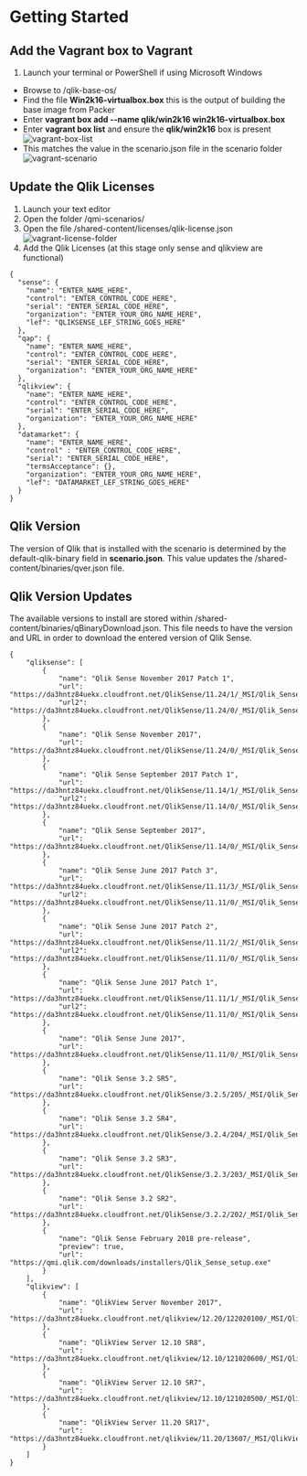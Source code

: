 # Getting Started

## Add the Vagrant box to Vagrant
1. Launch your terminal or PowerShell if using Microsoft Windows
* Browse to /qlik-base-os/
* Find the file __Win2k16-virtualbox.box__ this is the output of building the base image from Packer
* Enter __vagrant box add --name qlik/win2k16 win2k16-virtualbox.box__
* Enter __vagrant box list__ and ensure the __qlik/win2k16__ box is present
![vagrant-box-list](../img/vagrant-box-list.png)
* This matches the value in the scenario.json file in the scenario folder
![vagrant-scenario](../img/scenarios-json.png)

## Update the Qlik Licenses
1. Launch your text editor
2. Open the folder /qmi-scenarios/
3. Open the file /shared-content/licenses/qlik-license.json
![vagrant-license-folder](../img/vagrant-license-folder.png)
4. Add the Qlik Licenses (at this stage only sense and qlikview are functional)

```
{
  "sense": {
    "name": "ENTER_NAME_HERE",
    "control": "ENTER_CONTROL_CODE_HERE",
    "serial": "ENTER_SERIAL_CODE_HERE",
    "organization": "ENTER_YOUR_ORG_NAME_HERE",
    "lef": "QLIKSENSE_LEF_STRING_GOES_HERE"
  },
  "qap": {
    "name": "ENTER_NAME_HERE",
    "control": "ENTER_CONTROL_CODE_HERE",
    "serial": "ENTER_SERIAL_CODE_HERE",
    "organization": "ENTER_YOUR_ORG_NAME_HERE"
  },
  "qlikview": {
    "name": "ENTER_NAME_HERE",
    "control": "ENTER_CONTROL_CODE_HERE",
    "serial": "ENTER_SERIAL_CODE_HERE",
    "organization": "ENTER_YOUR_ORG_NAME_HERE"
  },
  "datamarket": {
    "name": "ENTER_NAME_HERE",
    "control" : "ENTER_CONTROL_CODE_HERE",
    "serial": "ENTER_SERIAL_CODE_HERE",
    "termsAcceptance": {},
    "organization": "ENTER_YOUR_ORG_NAME_HERE",
    "lef": "DATAMARKET_LEF_STRING_GOES_HERE"
  }
}
```
## Qlik Version
The version of Qlik that is installed with the scenario is determined by the default-qlik-binary field in __scenario.json__.  This value updates the /shared-content/binaries/qver.json file.

## Qlik Version Updates
The available versions to install are stored within /shared-content/binaries/qBinaryDownload.json.  This file needs to have the version and URL in order to download the entered version of Qlik Sense.

```
{
    "qliksense": [
        {
            "name": "Qlik Sense November 2017 Patch 1",
            "url": "https://da3hntz84uekx.cloudfront.net/QlikSense/11.24/1/_MSI/Qlik_Sense_update.exe",
            "url2": "https://da3hntz84uekx.cloudfront.net/QlikSense/11.24/0/_MSI/Qlik_Sense_setup.exe"
        },
        {
            "name": "Qlik Sense November 2017",
            "url": "https://da3hntz84uekx.cloudfront.net/QlikSense/11.24/0/_MSI/Qlik_Sense_setup.exe"
        },
        {
            "name": "Qlik Sense September 2017 Patch 1",
            "url": "https://da3hntz84uekx.cloudfront.net/QlikSense/11.14/1/_MSI/Qlik_Sense_update.exe",
            "url2": "https://da3hntz84uekx.cloudfront.net/QlikSense/11.14/0/_MSI/Qlik_Sense_setup.exe"
        },
        {
            "name": "Qlik Sense September 2017",
            "url": "https://da3hntz84uekx.cloudfront.net/QlikSense/11.14/0/_MSI/Qlik_Sense_setup.exe"
        },
        {
            "name": "Qlik Sense June 2017 Patch 3",
            "url": "https://da3hntz84uekx.cloudfront.net/QlikSense/11.11/3/_MSI/Qlik_Sense_update.exe",
            "url2": "https://da3hntz84uekx.cloudfront.net/QlikSense/11.11/0/_MSI/Qlik_Sense_setup.exe"
        },
        {
            "name": "Qlik Sense June 2017 Patch 2",
            "url": "https://da3hntz84uekx.cloudfront.net/QlikSense/11.11/2/_MSI/Qlik_Sense_update.exe",
            "url2": "https://da3hntz84uekx.cloudfront.net/QlikSense/11.11/0/_MSI/Qlik_Sense_setup.exe"
        },
        {
            "name": "Qlik Sense June 2017 Patch 1",
            "url": "https://da3hntz84uekx.cloudfront.net/QlikSense/11.11/1/_MSI/Qlik_Sense_update.exe",
            "url2": "https://da3hntz84uekx.cloudfront.net/QlikSense/11.11/0/_MSI/Qlik_Sense_setup.exe"
        },
        {
            "name": "Qlik Sense June 2017",
            "url": "https://da3hntz84uekx.cloudfront.net/QlikSense/11.11/0/_MSI/Qlik_Sense_setup.exe"
        },
        {
            "name": "Qlik Sense 3.2 SR5",
            "url": "https://da3hntz84uekx.cloudfront.net/QlikSense/3.2.5/205/_MSI/Qlik_Sense_setup.exe"
        },
        {
            "name": "Qlik Sense 3.2 SR4",
            "url": "https://da3hntz84uekx.cloudfront.net/QlikSense/3.2.4/204/_MSI/Qlik_Sense_setup.exe"
        },
        {
            "name": "Qlik Sense 3.2 SR3",
            "url": "https://da3hntz84uekx.cloudfront.net/QlikSense/3.2.3/203/_MSI/Qlik_Sense_setup.exe"
        },
        {
            "name": "Qlik Sense 3.2 SR2",
            "url": "https://da3hntz84uekx.cloudfront.net/QlikSense/3.2.2/202/_MSI/Qlik_Sense_setup.exe"
        },
        {
            "name": "Qlik Sense February 2018 pre-release",
            "preview": true,
            "url": "https://qmi.qlik.com/downloads/installers/Qlik_Sense_setup.exe"
        }
    ],
    "qlikview": [
        {
            "name": "QlikView Server November 2017",
            "url": "https://da3hntz84uekx.cloudfront.net/qlikview/12.20/122020100/_MSI/QlikViewServer_x64Setup.exe"
        },
        {
            "name": "QlikView Server 12.10 SR8",
            "url": "https://da3hntz84uekx.cloudfront.net/qlikview/12.10/121020600/_MSI/QlikViewServer_x64Setup.exe"
        },
        {
            "name": "QlikView Server 12.10 SR7",
            "url": "https://da3hntz84uekx.cloudfront.net/qlikview/12.10/121020500/_MSI/QlikViewServer_x64Setup.exe"
        },
        {
            "name": "QlikView Server 11.20 SR17",
            "url": "https://da3hntz84uekx.cloudfront.net/qlikview/11.20/13607/_MSI/QlikViewServer_Win2012andUp.exe"
        }
    ]
}
```
